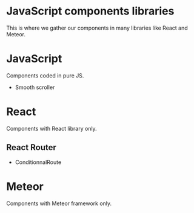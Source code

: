 # JavaScript components libraries

This is where we gather our components in many libraries like React and Meteor.

# JavaScript
Components coded in pure JS.
 - Smooth scroller

# React
Components with React library only.
## React Router
 - ConditionnalRoute

# Meteor
Components with Meteor framework only.